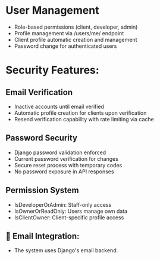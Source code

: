 # User Management

 - Role-based permissions (client, developer, admin)
 - Profile management via /users/me/ endpoint
 - Client profile automatic creation and management
 - Password change for authenticated users

# Security Features:

## Email Verification

 - Inactive accounts until email verified
 - Automatic profile creation for clients upon verification
 - Resend verification capability with rate limiting via cache

## Password Security

 - Django password validation enforced
 - Current password verification for changes
 - Secure reset process with temporary codes
 - No password exposure in API responses

## Permission System

 - IsDeveloperOrAdmin: Staff-only access
 - IsOwnerOrReadOnly: Users manage own data
 - IsClientOwner: Client-specific profile access

## 📧 Email Integration:
 - The system uses Django's email backend. 